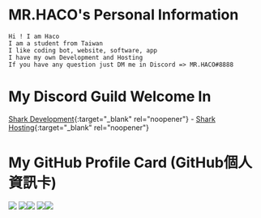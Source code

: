 # MR.HACO's Personal Information
```
Hi ! I am Haco
I am a student from Taiwan 
I like coding bot, website, software, app
I have my own Development and Hosting
If you have any question just DM me in Discord => MR.HACO#8888
```
# My Discord Guild Welcome In
[Shark Development](https://discord.gg/invite/RtsckgRjqJ){:target="_blank" rel="noopener"} - [Shark Hosting](https://discord.gg/ZzVgDy8WsJ){:target="_blank" rel="noopener"}
# My GitHub Profile Card (GitHub個人資訊卡)
![](https://github-profile-summary-cards.vercel.app/api/cards/profile-details?username=MRHACO&theme=nord_dark)
![](https://github-profile-summary-cards.vercel.app/api/cards/repos-per-language?username=MRHACO&theme=nord_dark)![](https://github-profile-summary-cards.vercel.app/api/cards/most-commit-language?username=MRHACO&theme=nord_dark)
![](https://github-profile-summary-cards.vercel.app/api/cards/stats?username=MRHACO&theme=nord_dark)![](https://github-profile-summary-cards.vercel.app/api/cards/productive-time?username=MRHACO&theme=nord_dark)